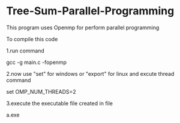 # Tree-Sum-Parallel-Programming

This program uses Openmp for perform parallel programming

To compile this code

1.run command

  gcc -g main.c -fopenmp
  
2.now use "set" for windows or "export" for linux and excute thread command

  set OMP_NUM_THREADS=2

3.execute the executable file created in file

  a.exe
